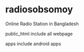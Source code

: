 radiosobsomoy
=============
Online Radio Station in Bangladesh

public_html include all webpage

apps include android apps
